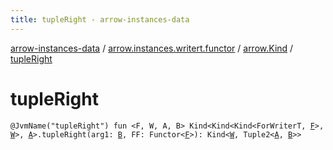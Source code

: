 ```yaml
---
title: tupleRight - arrow-instances-data
---
```


[arrow-instances-data](../../index.html) / [arrow.instances.writert.functor](../index.html) / [arrow.Kind](index.html) / [tupleRight](./tuple-right.html)

# tupleRight

`@JvmName("tupleRight") fun <F, W, A, B> Kind<Kind<Kind<ForWriterT, `[`F`](tuple-right.html#F)`>, `[`W`](tuple-right.html#W)`>, `[`A`](tuple-right.html#A)`>.tupleRight(arg1: `[`B`](tuple-right.html#B)`, FF: Functor<`[`F`](tuple-right.html#F)`>): Kind<`[`W`](tuple-right.html#W)`, Tuple2<`[`A`](tuple-right.html#A)`, `[`B`](tuple-right.html#B)`>>`